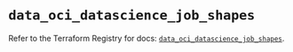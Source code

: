 # `data_oci_datascience_job_shapes`

Refer to the Terraform Registry for docs: [`data_oci_datascience_job_shapes`](https://registry.terraform.io/providers/oracle/oci/7.19.0/docs/data-sources/datascience_job_shapes).
